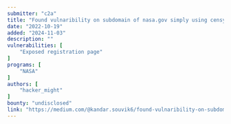 ```yaml
---
submitter: "c2a"
title: "Found vulnaribility on subdomain of nasa.gov simply using censys"
date: "2022-10-19"
added: "2024-11-03"
description: ""
vulnerabilities: [
    "Exposed registration page"
]
programs: [
    "NASA"
]
authors: [
    "hacker_might"
]
bounty: "undisclosed"
link: "https://medium.com/@kandar.souvik6/found-vulnaribility-on-subdomain-of-nasa-gov-simply-using-censys-d93f253ff560"
---
```




